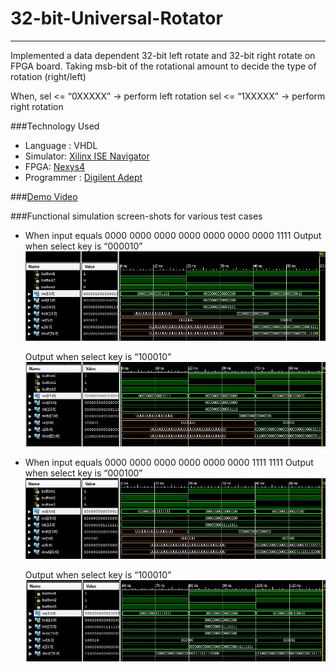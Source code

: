 # 32-bit-Universal-Rotator
------------------------------------------------
Implemented a data dependent 32-bit left rotate and 32-bit right rotate on FPGA board. Taking msb-bit of the rotational amount to decide the type of rotation (right/left)

When,
sel <= “0XXXXX”  → perform left rotation
sel <= “1XXXXX”  → perform right rotation

###Technology Used
*	Language : VHDL
*	Simulator: [Xilinx ISE Navigator](http://www.xilinx.com/support/download/index.html/content/xilinx/en/downloadNav/design-tools.html)
*	FPGA: [Nexys4](http://store.digilentinc.com/nexys-4-ddr-artix-7-fpga-trainer-board-recommended-for-ece-curriculum/) 
*	Programmer : [Digilent Adept](http://store.digilentinc.com/digilent-adept-2-download-only/)

###[Demo Video](https://www.youtube.com/watch?v=LuC0sUbRnCA)

###Functional simulation screen-shots for various test cases

*	When input equals  0000 0000 0000 0000 0000 0000 0000 1111
	Output when select key is “000010”
![alt text](https://github.com/addy1110/32-bit-Universal-Rotator/blob/master/Screenshot/a1_left_b1.JPG)

	Output when select key is “100010”
![alt text](https://github.com/addy1110/32-bit-Universal-Rotator/blob/master/Screenshot/a1_right_b1.JPG)


*	When input equals  0000 0000 0000 0000 0000 0000 1111 1111
	Output when select key is “000100”
![alt text](https://github.com/addy1110/32-bit-Universal-Rotator/blob/master/Screenshot/a2_left_b1.JPG)

	Output when select key is “100010”
![alt text](https://github.com/addy1110/32-bit-Universal-Rotator/blob/master/Screenshot/a2_right_b1.JPG)

